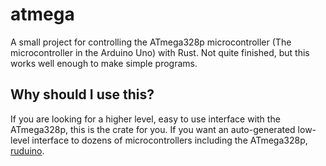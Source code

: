 # atmega

A small project for controlling the ATmega328p microcontroller (The microcontroller in the Arduino Uno) with Rust.
Not quite finished, but this works well enough to make simple programs.

## Why should I use this?
If you are looking for a higher level, easy to use interface with the ATmega328p, this is the crate for you.
If you want an auto-generated low-level interface to dozens of microcontrollers including the ATmega328p, [ruduino](https://github.com/avr-rust/ruduino).
